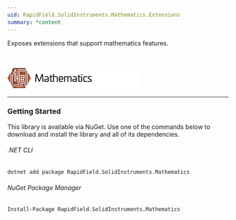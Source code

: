 ```yaml
---
uid: RapidField.SolidInstruments.Mathematics.Extensions
summary: *content
---
```


<!--
Copyright (c) RapidField LLC. Licensed under the MIT License. See LICENSE.txt in the project root for license information.
-->

Exposes extensions that support mathematics features.

<br />

![Mathematics label](../images/Label.Mathematics.300w.png)
- - -

### Getting Started

This library is available via NuGet. Use one of the commands below to download and install the library and all of its dependencies.

###### .NET CLI

```shell
dotnet add package RapidField.SolidInstruments.Mathematics
```

###### NuGet Package Manager

```shell
Install-Package RapidField.SolidInstruments.Mathematics
```